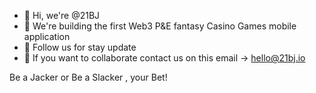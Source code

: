 - 👋 Hi, we're @21BJ
- 🌱 We're building the first Web3 P&E fantasy Casino Games mobile application
- 👀 Follow us for stay update
- 💞️ If you want to collaborate contact us on this email -> hello@21bj.io

Be a Jacker or Be a Slacker , your Bet!

<!---
21BJ/21BJ is a ✨ special ✨ repository because its `README.md` (this file) appears on your GitHub profile.
You can click the Preview link to take a look at your changes.
--->
